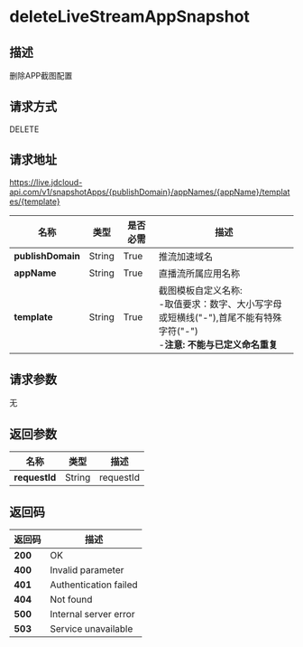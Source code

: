 # deleteLiveStreamAppSnapshot


## 描述
删除APP截图配置

## 请求方式
DELETE

## 请求地址
https://live.jdcloud-api.com/v1/snapshotApps/{publishDomain}/appNames/{appName}/templates/{template}

|名称|类型|是否必需|描述|
|---|---|---|---|
|**publishDomain**|String|True|推流加速域名|
|**appName**|String|True|直播流所属应用名称|
|**template**|String|True|截图模板自定义名称:<br>  -取值要求：数字、大小写字母或短横线("-"),首尾不能有特殊字符("-") <br>-<b>注意: 不能与已定义命名重复</b>|

## 请求参数
无


## 返回参数
|名称|类型|描述|
|---|---|---|
|**requestId**|String|requestId|


## 返回码
|返回码|描述|
|---|---|
|**200**|OK|
|**400**|Invalid parameter|
|**401**|Authentication failed|
|**404**|Not found|
|**500**|Internal server error|
|**503**|Service unavailable|
